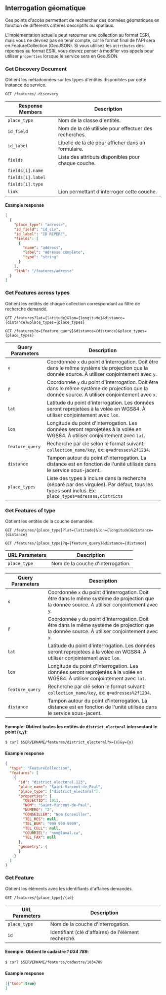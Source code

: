 ## Interrogation géomatique

Ces points d'accès permettent de rechercher des données géomatiques en fonction de différents critères descriptifs ou spatiaux.

L'implémentation actuelle peut retourner une collection au format ESRI, mais vous ne devriez pas en tenir compte, car le format
final de l'API sera en FeatureCollection (GeoJSON). Si vous utilisez les `attributes` des réponses au format ESRI, vous devrez
penser à modifier vos appels pour utiliser `properties` lorsque le service sera en GeoJSON.

### Get Discovery Document

Obtient les métadonnées sur les types d'entités disponibles par cette instance de service.

```endpoint
GET /features/.discovery
```

| Response Members | Description |
---------------|--
`place_type`   | Nom de la classe d'entités.
`id_field`     | Nom de la clé utilisée pour effectuer des recherches.
`id_label`     | Libellé de la clé pour afficher dans un formulaire.
`fields`       | Liste des attributs disponibles pour chaque couche.
`fields[i].name`  |
`fields[i].label` |
`fields[i].type`  |
`link`         | Lien permettant d'interroger cette couche.

#### Example response

```json
[
  {
    "place_type": "adresse",
    "id_field": "id_civ",
    "id_label": "ID REPERE",
    "fields": [
      {
        "name": "address",
        "label": "Adresse complète",
        "type": "string"
      }
    ],
    "link": "/features/adresse"
  }
]
```

### Get Features across types

Obtient les entités de chaque collection correspondant au filtre de recherche demandé.

```endpoint
GET /features?lat={latitude}&lon={longitude}&distance={distance}&place_types={place_types}
```

```endpoint
GET /features?q={feature_query}&distance={distance}&place_types={place_types}
```

|Query Parameters|Description|
-----------------|---
`x`              | Coordonnée `x` du point d'interrogation. Doit être dans le même système de projection que la donnée source. À utiliser conjointement avec `y`.
`y`              | Coordonnée `y` du point d'interrogation. Doit être dans le même système de projection que la donnée source. À utiliser conjointement avec `x`.
`lat`            | Latitude du point d'interrogation. Les données seront reprojetées à la volée en WGS84. À utiliser conjointement avec `lon`.
`lon`            | Longitude du point d'interrogation. Les données seront reprojetées à la volée en WGS84. À utiliser conjointement avec `lat`.
`feature_query`  | Recherche par clé selon le format suivant: `collection_name/key`, ex: `q=adresses%2f1234`.
`distance`       | Tampon autour du point d'interrogation. La distance est en fonction de l'unité utilisée dans le service sous-jacent.
`place_types`    | Liste des types à inclure dans la recherche (séparé par des virgules). Par défaut, tous les types sont inclus. Ex: `place_types=adresses,districts`

### Get Features of type

Obtient les entités de la couche demandée.

```endpoint
GET /features/{place_type}?lat={latitude}&lon={longitude}&distance={distance}
```

```endpoint
GET /features/{place_type}?q={feature_query}&distance={distance}
```

|URL Parameters|Description|
---|---
`place_type`|Nom de la couche d'interrogation.

|Query Parameters|Description|
-----------|---
`x`        | Coordonnée `x` du point d'interrogation. Doit être dans le même système de projection que la donnée source. À utiliser conjointement avec `y`.
`y`        | Coordonnée `y` du point d'interrogation. Doit être dans le même système de projection que la donnée source. À utiliser conjointement avec `x`.
`lat`      | Latitude du point d'interrogation. Les données seront reprojetées à la volée en WGS84. À utiliser conjointement avec `lon`.
`lon`      | Longitude du point d'interrogation. Les données seront reprojetées à la volée en WGS84. À utiliser conjointement avec `lat`.
`feature_query`  | Recherche par clé selon le format suivant: `collection_name/key`, ex: `q=adresses%2f1234`.
`distance` | Tampon autour du point d'interrogation. La distance est en fonction de l'unité utilisée dans le service sous-jacent.

#### Exemple: Obtient toutes les entités de `district_electoral` intersectant le point (`x`,`y`):

```curl
$ curl $SERVERNAME/features/district_electoral?x={x}&y={y}
```

#### Example response

```json
{
  "type": "FeatureCollection",
  "features": [
    {
      "id": "district_electoral.123",
      "place_name": "Saint-Vincent-de-Paul",
      "place_type": ["district_electoral"],
      "properties": {
        "OBJECTID": 1011,
        "NOM": "Saint-Vincent-de-Paul",
        "NUMERO": "2",
        "CONSEILLER": "Nom Conseiller",
        "TEL_RES": null,
        "TEL_BUR": "999 999-9999",
        "TEL_CELL": null,
        "COURRIEL": "nom@laval.ca",
        "TEL_FAX": null
      },
      "geometry": {
      }
    }
  ]
}
```

### Get Feature

Obtient les éléments avec les identifiants d'affaires demandés.

```endpoint
GET /features/{place_type}/{id}
```

|URL Parameters|Description|
---|---
`place_type`| Nom de la couche d'interrogation.
`id`   | Identifiant (clé d'affaires) de l'élément recherché.

#### Exemple: Obtient le cadastre *1 034 789*:

```curl
$ curl $SERVERNAME/features/cadastre/1034789
```

#### Example response

```json
[{"todo":true}
]
```
